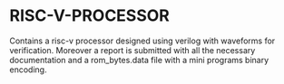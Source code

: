 # RISC-V-PROCESSOR
Contains a risc-v processor designed using verilog with waveforms for verification. Moreover a report is submitted with all the necessary documentation and a rom_bytes.data file with a mini programs binary encoding.
